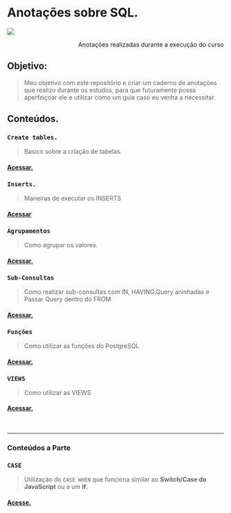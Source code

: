# Anotações sobre SQL.
![](https://bajratech.github.io/public/images/posts/postgres.jpg)
<p align='right'> Anotações realizadas durante a execução do curso </p>

## Objetivo:
> Meu objetivo com este repositório e criar um caderno de anotações que realizo durante os estudos, para que futuramente possa aperfeiçoar ele e utilizar como um guia caso eu venha a necessitar.

## Conteúdos.

### ``Create tables.``
> Basico sobre a criação de tabelas.
#### [Acessar.]('https://github.com/zThanael/Estudos-SQL/blob/main/Anota%C3%A7%C3%B5es/Curso/create.md')

### ``Inserts.`` 
> Maneiras de executar os INSERTS 
#### [Acessar]('https://github.com/zThanael/Estudos-SQL/blob/main/Anota%C3%A7%C3%B5es/Curso/inserts.md')

### ``Agrupamentos``
> Como agrupar os valores.
#### [Acessar.]('https://github.com/zThanael/Estudos-SQL/blob/main/Anota%C3%A7%C3%B5es/Curso/agrupamentos.md')

### ``Sub-Consultas``
> Como realizar sub-consultas com IN, HAVING,Query aninhadas e Passar Query dentro do FROM
#### [Acessar.]('https://github.com/zThanael/Estudos-SQL/blob/main/Anota%C3%A7%C3%B5es/Curso/sub-consultas.md')

### ``Funções``
> Como utilizar as funções do PostgreSQL
#### [Acessar.]('https://github.com/zThanael/Estudos-SQL/blob/main/Anota%C3%A7%C3%B5es/Curso/fun%C3%A7%C3%B5es.md')

### ``VIEWS``
> Como utilizar as VIEWS
#### [Acessar.]('https://github.com/zThanael/Estudos-SQL/blob/main/Anota%C3%A7%C3%B5es/Curso/views.md') 

<br>

--- 

### Conteúdos a Parte

### ``CASE``
> Utilização do ``CASE WHEN`` que funciona similar ao **Switch/Case do JavaScript** ou a um **if**. 

#### [Acesse.]('https://github.com/zThanael/Estudos-SQL/blob/main/Anota%C3%A7%C3%B5es/Diversos/case.md')